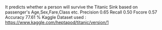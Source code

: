 It predicts whether a person will survive the Titanic Sink based on passenger's Age,Sex,Fare,Class etc.
Precision   0.65
Recall      0.50
Fscore      0.57
Accuracy   77.61 %
Kaggle Dataset used : https://www.kaggle.com/heptapod/titanic/version/1
